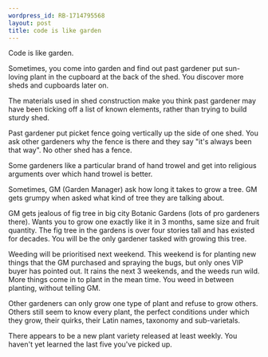 ```yaml
---
wordpress_id: RB-1714795568
layout: post
title: code is like garden
---
```


Code is like garden.

Sometimes, you come into garden and find out past gardener put sun-loving plant in the cupboard at the back of the shed. You discover more sheds and cupboards later on.

The materials used in shed construction make you think past gardener may have been ticking off a list of known elements, rather than trying to build sturdy shed.

Past gardener put picket fence going vertically up the side of one shed. You ask other gardeners why the fence is there and they say "it's always been that way". No other shed has a fence.

Some gardeners like a particular brand of hand trowel and get into religious arguments over which hand trowel is better.

Sometimes, GM (Garden Manager) ask how long it takes to grow a tree. GM gets grumpy when asked what kind of tree they are talking about.

GM gets jealous of fig tree in big city Botanic Gardens (lots of pro gardeners there). Wants you to grow one exactly like it in 3 months, same size and fruit quantity. The fig tree in the gardens is over four stories tall and has existed for decades. You will be the only gardener tasked with growing this tree.

Weeding will be prioritised next weekend. This weekend is for planting new things that the GM purchased and spraying the bugs, but only ones VIP buyer has pointed out. It rains the next 3 weekends, and the weeds run wild. More things come in to plant in the mean time. You weed in between planting, without telling GM.

Other gardeners can only grow one type of plant and refuse to grow others. Others still seem to know every plant, the perfect conditions under which they grow, their quirks, their Latin names, taxonomy and sub-varietals.

There appears to be a new plant variety released at least weekly. You haven't yet learned the last five you've picked up.
